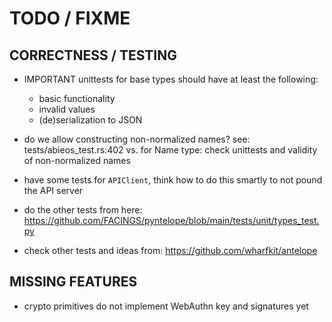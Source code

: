 # TODO / FIXME

## CORRECTNESS / TESTING

- IMPORTANT
  unittests for base types should have at least the following:
  - basic functionality
  - invalid values
  - (de)serialization to JSON

- do we allow constructing non-normalized names?
  see: tests/abieos_test.rs:402 vs.
  for Name type: check unittests and validity of non-normalized names

- have some tests for `APIClient`, think how to do this smartly to not pound the API server

- do the other tests from here: <https://github.com/FACINGS/pyntelope/blob/main/tests/unit/types_test.py>

- check other tests and ideas from: <https://github.com/wharfkit/antelope>


## MISSING FEATURES

- crypto primitives do not implement WebAuthn key and signatures yet

